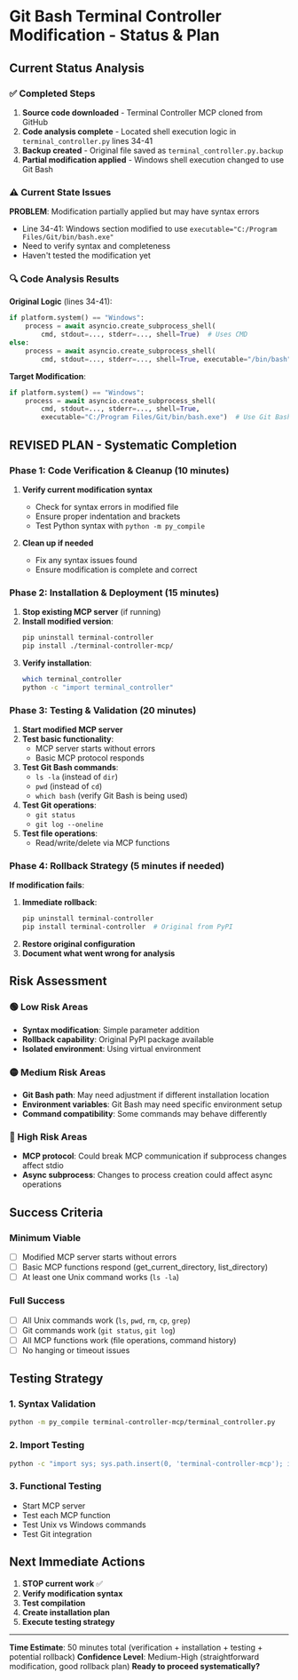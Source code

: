 # Git Bash Terminal Controller Modification - Status & Plan

## Current Status Analysis

### ✅ Completed Steps
1. **Source code downloaded** - Terminal Controller MCP cloned from GitHub
2. **Code analysis complete** - Located shell execution logic in `terminal_controller.py` lines 34-41
3. **Backup created** - Original file saved as `terminal_controller.py.backup`
4. **Partial modification applied** - Windows shell execution changed to use Git Bash

### ⚠️ Current State Issues
**PROBLEM**: Modification partially applied but may have syntax errors
- Line 34-41: Windows section modified to use `executable="C:/Program Files/Git/bin/bash.exe"`
- Need to verify syntax and completeness
- Haven't tested the modification yet

### 🔍 Code Analysis Results
**Original Logic** (lines 34-41):
```python
if platform.system() == "Windows":
    process = await asyncio.create_subprocess_shell(
        cmd, stdout=..., stderr=..., shell=True)  # Uses CMD
else:
    process = await asyncio.create_subprocess_shell(
        cmd, stdout=..., stderr=..., shell=True, executable="/bin/bash")
```

**Target Modification**:
```python
if platform.system() == "Windows":
    process = await asyncio.create_subprocess_shell(
        cmd, stdout=..., stderr=..., shell=True, 
        executable="C:/Program Files/Git/bin/bash.exe")  # Use Git Bash
```

## REVISED PLAN - Systematic Completion

### Phase 1: Code Verification & Cleanup (10 minutes)
1. **Verify current modification syntax**
   - Check for syntax errors in modified file
   - Ensure proper indentation and brackets
   - Test Python syntax with `python -m py_compile`

2. **Clean up if needed**
   - Fix any syntax issues found
   - Ensure modification is complete and correct

### Phase 2: Installation & Deployment (15 minutes)
1. **Stop existing MCP server** (if running)
2. **Install modified version**:
   ```bash
   pip uninstall terminal-controller
   pip install ./terminal-controller-mcp/
   ```
3. **Verify installation**:
   ```bash
   which terminal_controller
   python -c "import terminal_controller"
   ```

### Phase 3: Testing & Validation (20 minutes)
1. **Start modified MCP server**
2. **Test basic functionality**:
   - MCP server starts without errors
   - Basic MCP protocol responds
3. **Test Git Bash commands**:
   - `ls -la` (instead of `dir`)
   - `pwd` (instead of `cd`)
   - `which bash` (verify Git Bash is being used)
4. **Test Git operations**:
   - `git status`
   - `git log --oneline`
5. **Test file operations**:
   - Read/write/delete via MCP functions

### Phase 4: Rollback Strategy (5 minutes if needed)
**If modification fails**:
1. **Immediate rollback**:
   ```bash
   pip uninstall terminal-controller
   pip install terminal-controller  # Original from PyPI
   ```
2. **Restore original configuration**
3. **Document what went wrong for analysis**

## Risk Assessment

### 🟢 Low Risk Areas
- **Syntax modification**: Simple parameter addition
- **Rollback capability**: Original PyPI package available
- **Isolated environment**: Using virtual environment

### 🟡 Medium Risk Areas
- **Git Bash path**: May need adjustment if different installation location
- **Environment variables**: Git Bash may need specific environment setup
- **Command compatibility**: Some commands may behave differently

### 🔴 High Risk Areas
- **MCP protocol**: Could break MCP communication if subprocess changes affect stdio
- **Async subprocess**: Changes to process creation could affect async operations

## Success Criteria

### Minimum Viable
- [ ] Modified MCP server starts without errors
- [ ] Basic MCP functions respond (get_current_directory, list_directory)
- [ ] At least one Unix command works (`ls -la`)

### Full Success
- [ ] All Unix commands work (`ls`, `pwd`, `rm`, `cp`, `grep`)
- [ ] Git commands work (`git status`, `git log`)
- [ ] All MCP functions work (file operations, command history)
- [ ] No hanging or timeout issues

## Testing Strategy

### 1. Syntax Validation
```bash
python -m py_compile terminal-controller-mcp/terminal_controller.py
```

### 2. Import Testing
```bash
python -c "import sys; sys.path.insert(0, 'terminal-controller-mcp'); import terminal_controller"
```

### 3. Functional Testing
- Start MCP server
- Test each MCP function
- Test Unix vs Windows commands
- Test Git integration

## Next Immediate Actions

1. **STOP current work** ✅
2. **Verify modification syntax** 
3. **Test compilation**
4. **Create installation plan**
5. **Execute testing strategy**

---
**Time Estimate**: 50 minutes total (verification + installation + testing + potential rollback)
**Confidence Level**: Medium-High (straightforward modification, good rollback plan)
**Ready to proceed systematically?**